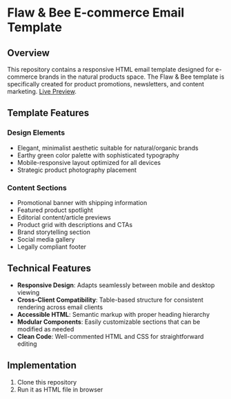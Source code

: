 # Flaw & Bee E-commerce Email Template

## Overview

This repository contains a responsive HTML email template designed for e-commerce brands in the natural products space. The Flaw & Bee template is specifically created for product promotions, newsletters, and content marketing.
[Live Preview](https://find-aziz.github.io/Flaw-Bee-E-commerce-Email-Template/).
## Template Features

### Design Elements
- Elegant, minimalist aesthetic suitable for natural/organic brands
- Earthy green color palette with sophisticated typography
- Mobile-responsive layout optimized for all devices
- Strategic product photography placement

### Content Sections
- Promotional banner with shipping information
- Featured product spotlight
- Editorial content/article previews
- Product grid with descriptions and CTAs
- Brand storytelling section
- Social media gallery
- Legally compliant footer

## Technical Features

- **Responsive Design**: Adapts seamlessly between mobile and desktop viewing
- **Cross-Client Compatibility**: Table-based structure for consistent rendering across email clients
- **Accessible HTML**: Semantic markup with proper heading hierarchy
- **Modular Components**: Easily customizable sections that can be modified as needed
- **Clean Code**: Well-commented HTML and CSS for straightforward editing

## Implementation

1. Clone this repository
2. Run it as HTML file in browser